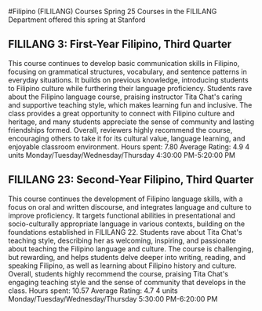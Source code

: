 #Filipino (FILILANG) Courses Spring 25
Courses in the FILILANG Department offered this spring at Stanford
## FILILANG 3: First-Year Filipino, Third Quarter
This course continues to develop basic communication skills in Filipino, focusing on grammatical structures, vocabulary, and sentence patterns in everyday situations. It builds on previous knowledge, introducing students to Filipino culture while furthering their language proficiency.
Students rave about the Filipino language course, praising instructor Tita Chat's caring and supportive teaching style, which makes learning fun and inclusive. The class provides a great opportunity to connect with Filipino culture and heritage, and many students appreciate the sense of community and lasting friendships formed. Overall, reviewers highly recommend the course, encouraging others to take it for its cultural value, language learning, and enjoyable classroom environment.
Hours spent: 7.80
Average Rating: 4.9
4 units
Monday/Tuesday/Wednesday/Thursday 4:30:00 PM-5:20:00 PM
## FILILANG 23: Second-Year Filipino, Third Quarter
This course continues the development of Filipino language skills, with a focus on oral and written discourse, and integrates language and culture to improve proficiency. It targets functional abilities in presentational and socio-culturally appropriate language in various contexts, building on the foundations established in FILILANG 22.
Students rave about Tita Chat's teaching style, describing her as welcoming, inspiring, and passionate about teaching the Filipino language and culture. The course is challenging, but rewarding, and helps students delve deeper into writing, reading, and speaking Filipino, as well as learning about Filipino history and culture. Overall, students highly recommend the course, praising Tita Chat's engaging teaching style and the sense of community that develops in the class.
Hours spent: 10.57
Average Rating: 4.7
4 units
Monday/Tuesday/Wednesday/Thursday 5:30:00 PM-6:20:00 PM